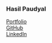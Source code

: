 ### Hasil Paudyal
[Portfolio](https://hasilpaudyal.com.np)<br>
[GitHub](https://github.com/ha5il)<br>
[LinkedIn](https://www.linkedin.com/in/hasil)
